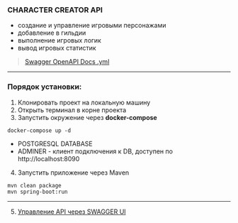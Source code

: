 ### CHARACTER CREATOR API

- cоздание и управление игровыми персонажами
- добавление в гильдии
- выполнение игровых логик
- вывод игровых статистик

> [Swagger OpenAPI Docs .yml](swagger-api-docs/character-creator-0.0.1-SNAPSHOT-api-docs.yaml)
___

### Порядок установки: 
1. Клонировать проект на локальную машину
2. Открыть терминал в корне проекта
3. Запустить окружение через **docker-compose**
```
docker-compose up -d
   ```
- POSTGRESQL DATABASE 
- ADMINER - клиент подключения к DB, доступен по http://localhost:8090
4. Запустить приложение через Maven
```
mvn clean package
mvn spring-boot:run
```
___
5. [Управление API через SWAGGER UI](http://localhost:8080/character-creator/swagger-ui/index.html) 
